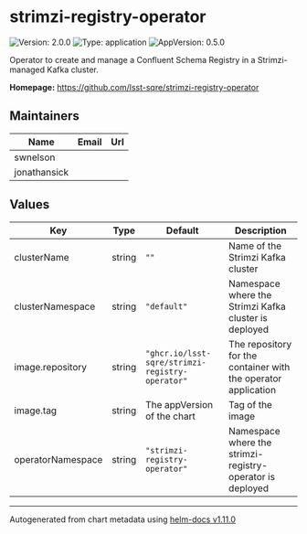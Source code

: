 # strimzi-registry-operator

![Version: 2.0.0](https://img.shields.io/badge/Version-2.0.0-informational?style=flat-square) ![Type: application](https://img.shields.io/badge/Type-application-informational?style=flat-square) ![AppVersion: 0.5.0](https://img.shields.io/badge/AppVersion-0.5.0-informational?style=flat-square)

Operator to create and manage a Confluent Schema Registry in a Strimzi-managed Kafka cluster.

**Homepage:** <https://github.com/lsst-sqre/strimzi-registry-operator>

## Maintainers

| Name | Email | Url |
| ---- | ------ | --- |
| swnelson |  |  |
| jonathansick |  |  |

## Values

| Key | Type | Default | Description |
|-----|------|---------|-------------|
| clusterName | string | `""` | Name of the Strimzi Kafka cluster |
| clusterNamespace | string | `"default"` | Namespace where the Strimzi Kafka cluster is deployed |
| image.repository | string | `"ghcr.io/lsst-sqre/strimzi-registry-operator"` | The repository for the container with the operator application |
| image.tag | string | The appVersion of the chart | Tag of the image |
| operatorNamespace | string | `"strimzi-registry-operator"` | Namespace where the strimzi-registry-operator is deployed |

----------------------------------------------
Autogenerated from chart metadata using [helm-docs v1.11.0](https://github.com/norwoodj/helm-docs/releases/v1.11.0)
